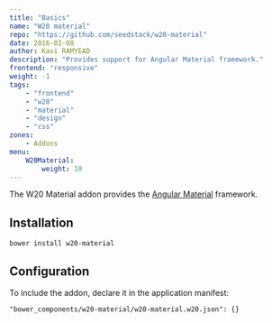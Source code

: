 ```yaml
---
title: "Basics"
name: "W20 material"
repo: "https://github.com/seedstack/w20-material"
date: 2016-02-08
author: Kavi RAMYEAD
description: "Provides support for Angular Material framework."
frontend: "responsive"
weight: -1
tags:
    - "frontend"
    - "w20"
    - "material"
    - "design"
    - "css"
zones:
    - Addons
menu:
    W20Material:
        weight: 10
---
```


The W20 Material addon provides the [Angular Material](https://material.angularjs.org/latest/) framework.

## Installation

```
bower install w20-material
```

## Configuration

To include the addon, declare it in the application manifest:

```
"bower_components/w20-material/w20-material.w20.json": {}
```
